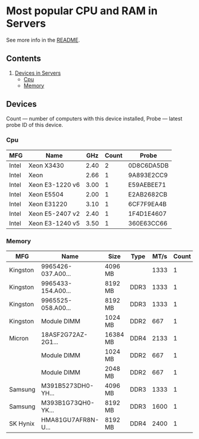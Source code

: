 Most popular CPU and RAM in Servers
===================================

See more info in the [README](https://github.com/bsdhw/DMI).

Contents
--------

1. [ Devices in Servers ](#devices)
   * [ Cpu ](#cpu)
   * [ Memory ](#memory)

Devices
-------

Count  — number of computers with this device installed,
Probe  — latest probe ID of this device.

### Cpu

| MFG        | Name                           | GHz  | Count | Probe      |
|------------|--------------------------------|------|-------|------------|
| Intel      | Xeon X3430                     | 2.40 | 2     | 0D8C6DA5DB |
| Intel      | Xeon                           | 2.66 | 1     | 9A893E2CC9 |
| Intel      | Xeon E3-1220 v6                | 3.00 | 1     | E59AEBEE71 |
| Intel      | Xeon E5504                     | 2.00 | 1     | E2AB2682CB |
| Intel      | Xeon E31220                    | 3.10 | 1     | 6CF7F9EA4B |
| Intel      | Xeon E5-2407 v2                | 2.40 | 1     | 1F4D1E4607 |
| Intel      | Xeon E3-1240 v5                | 3.50 | 1     | 360E63CC66 |

### Memory

| MFG        | Name               | Size     | Type | MT/s | Count | Probe      |
|------------|--------------------|----------|------|------|-------|------------|
| Kingston   | 9965426-037.A00... | 4096 MB  |      | 1333 | 1     | 6B7FBA08DD |
| Kingston   | 9965433-154.A00... | 8192 MB  | DDR3 | 1333 | 1     | 1F4D1E4607 |
| Kingston   | 9965525-058.A00... | 8192 MB  | DDR3 | 1333 | 1     | 6CF7F9EA4B |
| Kingston   | Module DIMM        | 1024 MB  | DDR2 | 667  | 1     | 9A893E2CC9 |
| Micron     | 18ASF2G72AZ-2G1... | 16384 MB | DDR4 | 2133 | 1     | 360E63CC66 |
|            | Module DIMM        | 1024 MB  | DDR2 | 667  | 1     | 4EBC960E9C |
|            | Module DIMM        | 2048 MB  | DDR2 | 667  | 1     | 4EBC960E9C |
| Samsung    | M391B5273DH0-YH... | 4096 MB  | DDR3 | 1333 | 1     | 6CF7F9EA4B |
| Samsung    | M393B1G73QH0-YK... | 8192 MB  | DDR3 | 1600 | 1     | E2AB2682CB |
| SK Hynix   | HMA81GU7AFR8N-U... | 8192 MB  | DDR4 | 2400 | 1     | E59AEBEE71 |

